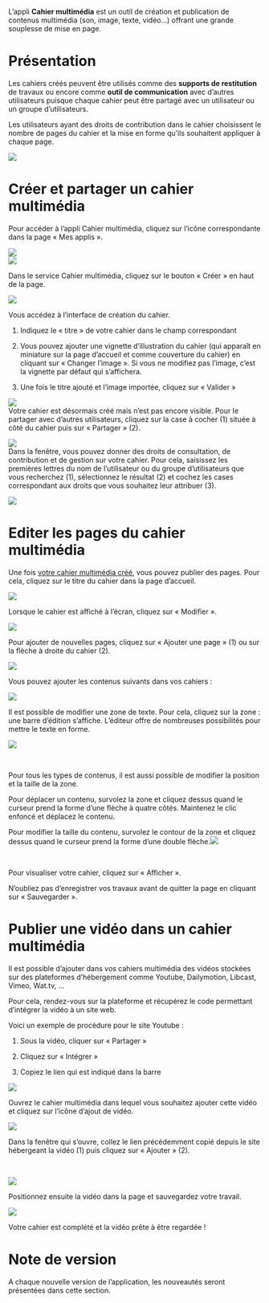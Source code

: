 L’appli **Cahier multimédia** est un outil de création et publication de contenus multimédia (son, image, texte, vidéo…) offrant une grande souplesse de mise en page.  

Présentation
============

Les cahiers créés peuvent être utilisés comme des **supports de restitution** de travaux ou encore comme **outil de communication** avec d’autres utilisateurs puisque chaque cahier peut être partagé avec un utilisateur ou un groupe d’utilisateurs.

Les utilisateurs ayant des droits de contribution dans le cahier choisissent le nombre de pages du cahier et la mise en forme qu’ils souhaitent appliquer à chaque page.

![](.gitbook/assets/Cahier-multimédia.jpg)

Créer et partager un cahier multimédia
======================================

Pour accéder à l’appli Cahier multimédia, cliquez sur l’icône correspondante dans la page « Mes applis ».

![](.gitbook/assets/p14.png)  
![](.gitbook/assets/m17.png)

Dans le service Cahier multimédia, cliquez sur le bouton « Créer » en haut de la page.

![](.gitbook/assets/m24.png)

Vous accédez à l’interface de création du cahier.

1.  Indiquez le « titre » de votre cahier dans le champ correspondant

2.  Vous pouvez ajouter une vignette d’illustration du cahier (qui apparaît en miniature sur la page d’accueil et comme couverture du cahier) en cliquant sur « Changer l’image ». Si vous ne modifiez pas l’image, c’est la vignette par défaut qui s’affichera.

3.  Une fois le titre ajouté et l’image importée, cliquez sur « Valider »

![](.gitbook/assets/m32.png)  
Votre cahier est désormais créé mais n’est pas encore visible. Pour le partager avec d’autres utilisateurs, cliquez sur la case à cocher (1) située à côté du cahier puis sur « Partager » (2).

![](.gitbook/assets/m42.png)  
Dans la fenêtre, vous pouvez donner des droits de consultation, de contribution et de gestion sur votre cahier. Pour cela, saisissez les premières lettres du nom de l’utilisateur ou du groupe d’utilisateurs que vous recherchez (1), sélectionnez le résultat (2) et cochez les cases correspondant aux droits que vous souhaitez leur attribuer (3).

![](.gitbook/assets/m53.png)

Editer les pages du cahier multimédia
=====================================

Une fois [votre cahier multimédia créé](http://one1d.fr/aide-support/aide-support/7-cahier-multimedia/creer-et-partager-un-cahier-multimedia/), vous pouvez publier des pages. Pour cela, cliquez sur le titre du cahier dans la page d’accueil.

![](.gitbook/assets/m18.png)

Lorsque le cahier est affiché à l’écran, cliquez sur « Modifier ».

![](.gitbook/assets/m43.png)

Pour ajouter de nouvelles pages, cliquez sur « Ajouter une page » (1) ou sur la flèche à droite du cahier (2).

![](.gitbook/assets/m54.png)

Vous pouvez ajouter les contenus suivants dans vos cahiers :

![](.gitbook/assets/m65.png)

Il est possible de modifier une zone de texte. Pour cela, cliquez sur la zone : une barre d’édition s’affiche. L’éditeur offre de nombreuses possibilités pour mettre le texte en forme.

![](.gitbook/assets/m73.png)

 

Pour tous les types de contenus, il est aussi possible de modifier la position et la taille de la zone.

Pour déplacer un contenu, survolez la zone et cliquez dessus quand le curseur prend la forme d’une flèche à quatre côtés. Maintenez le clic enfoncé et déplacez le contenu.

Pour modifier la taille du contenu, survolez le contour de la zone et cliquez dessus quand le curseur prend la forme d’une double flèche.![](.gitbook/assets/m81.png)

 

Pour visualiser votre cahier, cliquez sur « Afficher ».

N’oubliez pas d’enregistrer vos travaux avant de quitter la page en cliquant sur « Sauvegarder ».

Publier une vidéo dans un cahier multimédia
===========================================

Il est possible d’ajouter dans vos cahiers multimédia des vidéos stockées sur des plateformes d’hébergement comme Youtube, Dailymotion, Libcast, Vimeo, Wat.tv, …

Pour cela, rendez-vous sur la plateforme et récupérez le code permettant d’intégrer la vidéo à un site web.

Voici un exemple de procédure pour le site Youtube :

1.  Sous la vidéo, cliquer sur « Partager »

2.  Cliquez sur « Intégrer »

3.  Copiez le lien qui est indiqué dans la barre

![](.gitbook/assets/m44.png)

Ouvrez le cahier multimédia dans lequel vous souhaitez ajouter cette vidéo et cliquez sur l’icône d’ajout de vidéo.

![](.gitbook/assets/m55.png)

Dans la fenêtre qui s’ouvre, collez le lien précédemment copié depuis le site hébergeant la vidéo (1) puis cliquez sur « Ajouter » (2).

 

![](.gitbook/assets/m66.png)

Positionnez ensuite la vidéo dans la page et sauvegardez votre travail.

![](.gitbook/assets/m74.png)

Votre cahier est complété et la vidéo prête à être regardée !

Note de version
===============

A chaque nouvelle version de l’application, les nouveautés seront présentées dans cette section.
